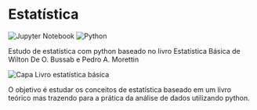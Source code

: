 # Estatística

![Jupyter Notebook](https://img.shields.io/badge/jupyter-%23FA0F00.svg?style=for-the-badge&logo=jupyter&logoColor=white)
![Python](https://img.shields.io/badge/python-3670A0?style=for-the-badge&logo=python&logoColor=ffdd54)

 Estudo de estatística com python baseado no livro Estatística Básica de Wilton De O. Bussab e Pedro A. Morettin

<img src = "https://m.media-amazon.com/images/I/41yxLjUEsPL.jpg" alt = "Capa Livro estatística básica">

 O objetivo é estudar os conceitos de estatística baseado em um livro teórico mas trazendo para a prática da análise de dados utilizando python.
 
